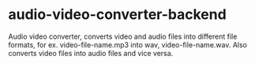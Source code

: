 # audio-video-converter-backend

Audio video converter, converts video and audio files into different file formats, for ex. video-file-name.mp3 into wav, video-file-name.wav. Also converts video files into audio files and vice versa.
